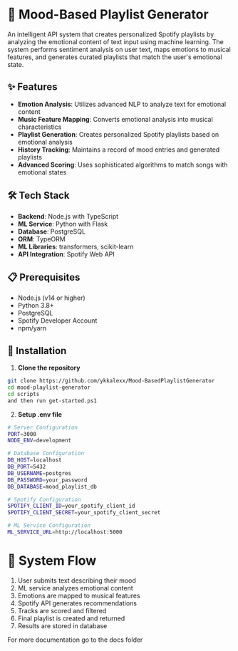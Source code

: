 # 🎵 Mood-Based Playlist Generator

An intelligent API system that creates personalized Spotify playlists by analyzing the emotional content of text input using machine learning. The system performs sentiment analysis on user text, maps emotions to musical features, and generates curated playlists that match the user's emotional state.

## ✨ Features

- **Emotion Analysis**: Utilizes advanced NLP to analyze text for emotional content
- **Music Feature Mapping**: Converts emotional analysis into musical characteristics
- **Playlist Generation**: Creates personalized Spotify playlists based on emotional analysis
- **History Tracking**: Maintains a record of mood entries and generated playlists
- **Advanced Scoring**: Uses sophisticated algorithms to match songs with emotional states

## 🛠️ Tech Stack

- **Backend**: Node.js with TypeScript
- **ML Service**: Python with Flask
- **Database**: PostgreSQL
- **ORM**: TypeORM
- **ML Libraries**: transformers, scikit-learn
- **API Integration**: Spotify Web API

## 📋 Prerequisites

- Node.js (v14 or higher)
- Python 3.8+
- PostgreSQL
- Spotify Developer Account
- npm/yarn

## 🚀 Installation

1. **Clone the repository**

```bash
git clone https://github.com/ykkalexx/Mood-BasedPlaylistGenerator
cd mood-playlist-generator
cd scripts
and then run get-started.ps1
```

2. **Setup .env file**

```bash
# Server Configuration
PORT=3000
NODE_ENV=development

# Database Configuration
DB_HOST=localhost
DB_PORT=5432
DB_USERNAME=postgres
DB_PASSWORD=your_password
DB_DATABASE=mood_playlist_db

# Spotify Configuration
SPOTIFY_CLIENT_ID=your_spotify_client_id
SPOTIFY_CLIENT_SECRET=your_spotify_client_secret

# ML Service Configuration
ML_SERVICE_URL=http://localhost:5000
```

# 🧪 System Flow

1. User submits text describing their mood
2. ML service analyzes emotional content
3. Emotions are mapped to musical features
4. Spotify API generates recommendations
5. Tracks are scored and filtered
6. Final playlist is created and returned
7. Results are stored in database

For more documentation go to the docs folder
